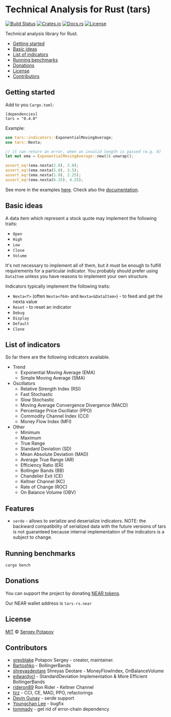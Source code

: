 # Technical Analysis for Rust (tars)

[![Build Status](https://img.shields.io/travis/greyblake/tars-rs)](https://travis-ci.org/greyblake/tars-rs)
[![Crates.io](https://img.shields.io/crates/v/tars)](https://crates.io/crates/tars)
[![Docs.rs](https://docs.rs/tars/badge.svg)](https://docs.rs/tars)
[![License](https://img.shields.io/crates/l/tars)](https://raw.githubusercontent.com/greyblake/tars-rs/master/LICENSE)

Technical analysis library for Rust.

* [Getting started](#getting-started)
* [Basic ideas](#basic-ideas)
* [List of indicators](#list-of-indicators)
* [Running benchmarks](#running-benchmarks)
* [Donations](#donations)
* [License](#license)
* [Contributors](#contributors)

## Getting started

Add to you `Cargo.toml`:
```
[dependencies]
tars = "0.4.0"
```

Example:

```rust
use tars::indicators::ExponentialMovingAverage;
use tars::Nexta;

// it can return an error, when an invalid length is passed (e.g. 0)
let mut ema = ExponentialMovingAverage::new(3).unwrap();

assert_eq!(ema.nexta(2.0), 2.0);
assert_eq!(ema.nexta(5.0), 3.5);
assert_eq!(ema.nexta(1.0), 2.25);
assert_eq!(ema.nexta(6.25), 4.25);
```

See more in the examples [here](https://github.com/greyblake/tars-rs/tree/master/examples).
Check also the [documentation](https://docs.rs/tars).

## Basic ideas

A data item which represent a stock quote may implement the following traits:

* `Open`
* `High`
* `Low`
* `Close`
* `Volume`

It's not necessary to implement all of them, but it must be enough to fulfill requirements for a particular indicator.
You probably should prefer using `DataItem` unless you have reasons to implement your own structure.

Indicators typically implement the following traits:

* `Nexta<T>` (often `Nexta<f64>` and `Nexta<&DataItem>`) - to feed and get the nexta value
* `Reset` - to reset an indicator
* `Debug`
* `Display`
* `Default`
* `Clone`

## List of indicators

So far there are the following indicators available.

* Trend
  * Exponential Moving Average (EMA)
  * Simple Moving Average (SMA)
* Oscillators
  * Relative Strength Index (RSI)
  * Fast Stochastic
  * Slow Stochastic
  * Moving Average Convergence Divergence (MACD)
  * Percentage Price Oscillator (PPO)
  * Commodity Channel Index (CCI)
  * Money Flow Index (MFI)
* Other
  * Minimum
  * Maximum
  * True Range
  * Standard Deviation (SD)
  * Mean Absolute Deviation (MAD)
  * Average True Range (AR)
  * Efficiency Ratio (ER)
  * Bollinger Bands (BB)
  * Chandelier Exit (CE)
  * Keltner Channel (KC)
  * Rate of Change (ROC)
  * On Balance Volume (OBV)


## Features

* `serde` - allows to serialize and deserialize indicators. NOTE: the backward compatibility of serialized
data with the future versions of tars is not guaranteed because internal implementation of the indicators is a subject to change.

## Running benchmarks

```
cargo bench
```

## Donations

You can support the project by donating [NEAR tokens](https://near.org).

Our NEAR wallet address is `tars-rs.near`


## License

[MIT](https://github.com/greyblake/tars-rs/blob/master/LICENSE) © [Sergey Potapov](http://greyblake.com/)


## Contributors

- [greyblake](https://github.com/greyblake) Potapov Sergey - creator, maintainer.
- [Bartoshko](https://github.com/Bartoshko) - BollingerBands
- [shreyasdeotare](https://github.com/shreyasdeotare) Shreyas Deotare - MoneyFlowIndex, OnBalanceVolume
- [edwardycl](https://github.com/edwardycl) - StandardDeviation Implementation & More Efficient BollingerBands
- [rideron89](https://github.com/rideron89) Ron Rider - Keltner Channel
- [tirz](https://github.com/tirz) - CCI, CE, MAD, PPO, refactorings
- [Devin Gunay](https://github.com/dgunay) - serde support
- [Youngchan Lee](https://github.com/edwardycl) - bugfix
- [tommady](https://github.com/tommady) - get rid of error-chain dependency
